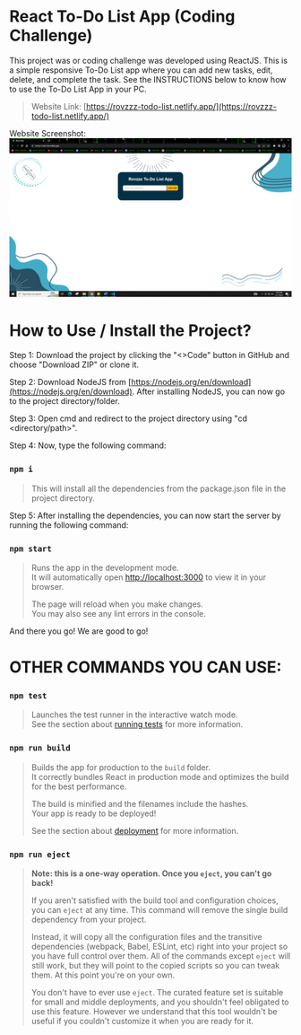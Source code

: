 # React To-Do List App (Coding Challenge)

This project was or coding challenge was developed using ReactJS. This is a simple responsive To-Do List app where you can add new tasks, edit, delete, and complete the task. See the INSTRUCTIONS below to know how to use the To-Do List App in your PC.

> Website Link: [https://rovzzz-todo-list.netlify.app/](https://rovzzz-todo-list.netlify.app/)

Website Screenshot: 
[![React To-Do List App](home.PNG)](https://rovzzz-todo-list.netlify.app/) 

# How to Use / Install the Project?

Step 1: Download the project by clicking the "<>Code" button in GitHub and choose "Download ZIP" or clone it.

Step 2: Download NodeJS from [https://nodejs.org/en/download](https://nodejs.org/en/download). After installing NodeJS, you can now go to the project directory/folder.

Step 3: Open cmd and redirect to the project directory using "cd <directory/path>".

Step 4: Now, type the following command:

### `npm i` 

 >This will install all the dependencies from the package.json file in the project directory.
>
Step 5: After installing the dependencies, you can now start the server by running the following command:

### `npm start`

>Runs the app in the development mode.\
It will automatically open [http://localhost:3000](http://localhost:3000) to view it in your browser.
> 
>The page will reload when you make changes.\
You may also see any lint errors in the console.

And there you go! We are good to go!

# OTHER COMMANDS YOU CAN USE:

### `npm test`

> Launches the test runner in the interactive watch mode.\
See the section about [running tests](https://facebook.github.io/create-react-app/docs/running-tests) for more information.

### `npm run build`

> Builds the app for production to the `build` folder.\
It correctly bundles React in production mode and optimizes the build for the best performance.
> 
> The build is minified and the filenames include the hashes.\
Your app is ready to be deployed!
> 
> See the section about [deployment](https://facebook.github.io/create-react-app/docs/deployment) for more information.

### `npm run eject`

> **Note: this is a one-way operation. Once you `eject`, you can't go back!**
> 
> If you aren't satisfied with the build tool and configuration choices, you can `eject` at any time. This command will remove the single build dependency from your project.
> 
> Instead, it will copy all the configuration files and the transitive dependencies (webpack, Babel, ESLint, etc) right into your project so you have full control over them. All of the commands except `eject` will still work, but they will point to the copied scripts so you can tweak them. At this point you're on your own.
> 
> You don't have to ever use `eject`. The curated feature set is suitable for small and middle deployments, and you shouldn't feel obligated to use this feature. However we understand that this tool wouldn't be useful if you couldn't customize it when you are ready for it.

